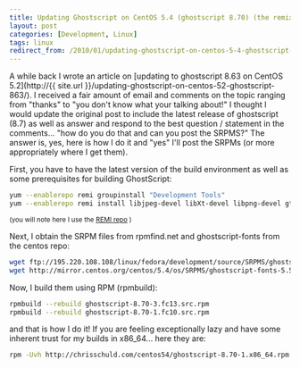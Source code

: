 ```yaml
---
title: Updating Ghostscript on CentOS 5.4 (ghostscript 8.70) (the remix)
layout: post
categories: [Development, Linux]
tags: linux
redirect_from: /2010/01/updating-ghostscript-on-centos-5-4-ghostscript-8-70
---
```

A while back I wrote an article on [updating to ghostscript 8.63 on CentOS 5.2](http://{{ site.url }}/updating-ghostscript-on-centos-52-ghostscript-863/). I received a fair amount of email and comments on the topic ranging from "thanks" to "you don't know what your talking about!" I thought I would update the original post to include the latest release of ghostscript (8.7) as well as answer and respond to the best question / statement in the comments... "how do you do that and can you post the SRPMS?" The answer is, yes, here is how I do it and "yes" I'll post the SRPMs (or more appropriately where I get them).

First, you have to have the latest version of the build environment as well as some prerequisites for building GhostScript:

```bash
yum --enablerepo remi groupinstall "Development Tools"
yum --enablerepo remi install libjpeg-devel libXt-devel libpng-devel gtk2-devel glib2-devel gnutls-devel libxml2-devel libtiff-devel cups-devel libtool jasper-devel
```

<small>(you will note here I use the [REMI repo](http://blog.famillecollet.com) )</small>

Next, I obtain the SRPM files from rpmfind.net and ghostscript-fonts from the centos repo:

```bash
wget ftp://195.220.108.108/linux/fedora/development/source/SRPMS/ghostscript-8.70-3.fc13.src.rpm
wget http://mirror.centos.org/centos/5.4/os/SRPMS/ghostscript-fonts-5.50-13.1.1.src.rpm
```

Now, I build them using RPM (rpmbuild):

```bash
rpmbuild --rebuild ghostscript-8.70-3.fc13.src.rpm
rpmbuild --rebuild ghostscript-8.70-1.fc10.src.rpm
```

and that is how I do it! If you are feeling exceptionally lazy and have some inherent trust for my builds in x86_64... here they are:

```bash
rpm -Uvh http://chrisschuld.com/centos54/ghostscript-8.70-1.x86_64.rpm http://chrisschuld.com/centos54/ghostscript-fonts-5.50-13.1.1.noarch.rpm http://chrisschuld.com/centos54/ghostscript-gtk-8.70-1.x86_64.rpm
```
